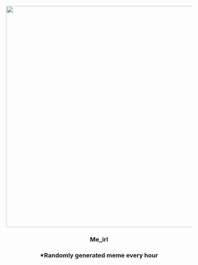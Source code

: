<p align="center">
        <img src="https://i.redd.it/7v8heoq6uxc91.jpg" width="600" height="600">
        </p>
        <h3 align="center">Me_irl</h3>
        <h3 align="center">*Randomly generated meme every hour</h3>
    